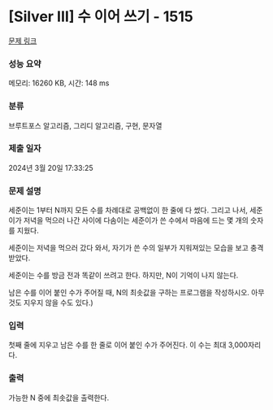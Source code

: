 # [Silver III] 수 이어 쓰기 - 1515 

[문제 링크](https://www.acmicpc.net/problem/1515) 

### 성능 요약

메모리: 16260 KB, 시간: 148 ms

### 분류

브루트포스 알고리즘, 그리디 알고리즘, 구현, 문자열

### 제출 일자

2024년 3월 20일 17:33:25

### 문제 설명

<p>세준이는 1부터 N까지 모든 수를 차례대로 공백없이 한 줄에 다 썼다. 그리고 나서, 세준이가 저녁을 먹으러 나간 사이에 다솜이는 세준이가 쓴 수에서 마음에 드는 몇 개의 숫자를 지웠다.</p>

<p>세준이는 저녁을 먹으러 갔다 와서, 자기가 쓴 수의 일부가 지워져있는 모습을 보고 충격받았다.</p>

<p>세준이는 수를 방금 전과 똑같이 쓰려고 한다. 하지만, N이 기억이 나지 않는다.</p>

<p>남은 수를 이어 붙인 수가 주어질 때, N의 최솟값을 구하는 프로그램을 작성하시오. 아무것도 지우지 않을 수도 있다.)</p>

### 입력 

 <p>첫째 줄에 지우고 남은 수를 한 줄로 이어 붙인 수가 주어진다. 이 수는 최대 3,000자리다.</p>

### 출력 

 <p>가능한 N 중에 최솟값을 출력한다.</p>

